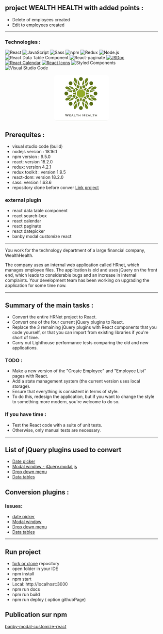 ## project WEALTH HEALTH  with added points :
- Delete of employees created
- Edit to employees created
---

### Technologies : 

![React](https://img.shields.io/badge/-React-%23282C34?logo=react&logoColor=%2361DAFB)
![JavaScript](https://img.shields.io/badge/-JavaScript-%23F7DF1E?logo=javascript&logoColor=black&labelColor=%23F7DF1E&color=%23FFCE5A)
![Sass](https://img.shields.io/badge/-Sass-%23CC6699?logo=sass&logoColor=white)
![npm](https://img.shields.io/badge/-npm-%23CB3837?logo=npm&logoColor=white)
![Redux](https://img.shields.io/badge/-Redux-%23764ABC?logo=redux&logoColor=white)
![Node.js](https://img.shields.io/badge/-Node.js-%23339933?logo=node.js&logoColor=white)
![React Data Table Component](https://img.shields.io/npm/v/react-data-table-component)
![React-paginate](https://img.shields.io/npm/v/react-paginate)
[![JSDoc](https://img.shields.io/badge/JSDoc-3.6.7-blue)](https://www.npmjs.com/package/jsdoc)
[![React Calendar](https://img.shields.io/badge/React%20Calendar-3.4.0-blue)](https://www.npmjs.com/package/react-calendar)
[![React Icons](https://img.shields.io/badge/React%20Icons-4.2.0-orange)](https://www.npmjs.com/package/react-icons)
![Styled Components](https://img.shields.io/badge/-Styled%20Components-%23DB7093?logo=styled-components&logoColor=white)
![Visual Studio Code](https://img.shields.io/badge/-Visual%20Studio%20Code-%23007ACC?logo=visual-studio-code&logoColor=white)

<div style="text-align: center; width: 100%">
  <img src="src/assets/logo_name.png" alt="logo" style="border-radius: 10px;">

</div>


## Prerequites : 

- visual studio code (build)
- nodejs version : 18.16.1
- npm version :  9.5.0
- react: version 18.2.0
- redux: version 4.2.1
- redux toolkit : version 1.9.5
- react-dom: version 18.2.0
- sass: version 1.63.6
- repository clone before conver [Link project](https://github.com/OpenClassrooms-Student-Center/P12_Front-end)


### external plugin
- react data table component
- react search-box
- react calendar
- react paginate
- react datepicker
- banby modal customize react
---
You work for the technology department of a large financial company, WealthHealth. 

The company uses an internal web application called HRnet, which manages employee files. The application is old and uses jQuery on the front end, which leads to considerable bugs and an increase in internal complaints. Your development team has been working on upgrading the application for some time now.

---

  ## Summary of the main tasks : 

- Convert the entire HRNet project to React. 
- Convert one of the four current jQuery plugins to React.  
- Replace the 3 remaining jQuery plugins with React components that you code       yourself, or that you can import from existing libraries if you're short of time. 
- Carry out Lighthouse performance tests comparing the old and new applications. 

### TODO : 
- Make a new version of the "Create Employee" and "Employee List" pages with React.
- Add a state management system (the current version uses local storage).
- Ensure that everything is consistent in terms of style.  
- To do this, redesign the application, but if you want to change the style to something more modern, you're welcome to do so. 

### If you have time :  
- Test the React code with a suite of unit tests. 
- Otherwise, only manual tests are necessary.

--- 

##  List of jQuery plugins used to convert

- [Date picker](https://github.com/xdan/datetimepicker)
- [Modal window - jQuery.modal.js](https://github.com/kylefox/jquery-modal)
- [Drop down menu](https://github.com/jquery/jquery-ui/blob/main/ui/widgets/selectmenu.js)
- [Data tables](https://github.com/DataTables/DataTables)

## Conversion plugins : 
### Issues:
- [date picker](https://github.com/OpenClassrooms-Student-Center/P12_Front-end/issues/1)
- [Modal window ](https://github.com/OpenClassrooms-Student-Center/P12_Front-end/issues/3)
- [Drop down menu](https://github.com/OpenClassrooms-Student-Center/P12_Front-end/issues/4)
- [Data tables](https://github.com/DataTables/DataTables)


---

## Run project
- [fork or clone](https://github.com/pascalinecte91/Wealth_Health_P14) repository
- open folder in your IDE
- npm install
- npm start
- Local:  http://localhost:3000 
- npm run docs
- npm run build
- npm run deploy ( option githubPage)

## Publication sur npm 
[banby-modal-customize-react](https://www.npmjs.com/package/banby-modal-customize-react)




